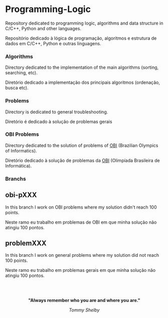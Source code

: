 # Programming-Logic
<p>Repository dedicated to programming logic, algorithms and data structure in C/C++, Python and other languages.</p>
<p>Repositório dedicado à lógica de programação, algoritmos e estrutura de dados em C/C++, Python e outras linguagens.</p>

### Algorithms
<p>Directory dedicated to the implementation of the main algorithms (sorting, searching, etc).</p>
<p>Diretório dedicado a implementação dos principais algoritmos (ordenação, busca etc).</p>

### Problems
<p>Directory is dedicated to general troubleshooting.</p>
<p>Diretório é dedicado à solução de problemas gerais</p>

### OBI Problems
<p>Directory dedicated to the solution of problems of <a href="https://olimpiada.ic.unicamp.br/" target="_blank" rel="noreferrer noopener">OBI</a> (Brazilian Olympics of Informatics).</p>
<p>Diretório dedicado à solução de problemas da <a href="https://olimpiada.ic.unicamp.br/" target="_blank" rel="noreferrer noopener">OBI</a> (Olimpíada Brasileira de Informática).</p>

### Branchs

## obi-pXXX
<p>In this branch I work on OBI problems where my solution didn't reach 100 points.</p>
<p>Neste ramo eu trabalho em problemas de OBI em que minha solução não atingiu 100 pontos.</p>

## problemXXX
<p>In this branch I work on general problems where my solution did not reach 100 points.</p>
<p>Neste ramo eu trabalho em problemas gerais em que minha solução não atingiu 100 pontos.</p>

<br><br>

<p align="center"><b>"Always remember who you are and where you are."</b></p>
<p align="center"><i>Tommy Shelby</i></p>
